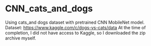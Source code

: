 # CNN_cats_and_dogs
Using cats_and dogs dataset with pretrained CNN MobileNet model. 
Dataset: https://www.kaggle.com/c/dogs-vs-cats/data
At the time of completion, I did not have access to Kaggle, so I downloaded the zip archive myself.

